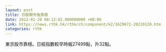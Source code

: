 ```yaml
---
layout: post
title: 日股開市後靠穩
date: 2022-01-20 08:12:02.000000000 +08:00
link: https://news.rthk.hk/rthk/ch/component/k2/1629672-20220120.htm
categories: rthk
---
```


東京股市靠穩。日經指數較早時報27499點，升32點。
